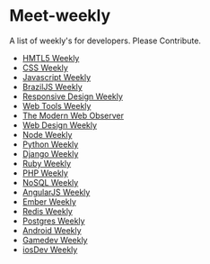 Meet-weekly
===========

A list of weekly's for developers.
Please Contribute.

- [HMTL5 Weekly](http://html5weekly.com/)
- [CSS Weekly](http://css-weekly.com/)
- [Javascript Weekly](http://javascriptweekly.com/)
- [BrazilJS Weekly](http://braziljs.org/)
- [Responsive Design Weekly](http://responsivedesignweekly.com/)
- [Web Tools Weekly](http://webtoolsweekly.com/)
- [The Modern Web Observer](http://appendto.com/modern-web-observer/)
- [Web Design Weekly](http://web-design-weekly.com/)
- [Node Weekly](http://nodeweekly.com/)
- [Python Weekly](http://www.pythonweekly.com/)
- [Django Weekly](http://djangoweek.ly/)
- [Ruby Weekly](http://rubyweekly.com/)
- [PHP Weekly](http://phpweekly.info/)
- [NoSQL Weekly](http://www.nosqlweekly.com/)
- [AngularJS Weekly](http://www.ng-newsletter.com/)
- [Ember Weekly](http://emberweekly.com/)
- [Redis Weekly](http://redisweekly.com/)
- [Postgres Weekly](http://postgresweekly.com/)
- [Android Weekly](http://androidweekly.net/)
- [Gamedev Weekly](http://gamedevweekly.com/)
- [iosDev Weekly](http://iosdevweekly.com/)
